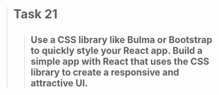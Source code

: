> # Task 21
> > ## Use a CSS library like Bulma or Bootstrap to quickly style your React app. Build a simple app with React that uses the CSS library to create a responsive and attractive UI.